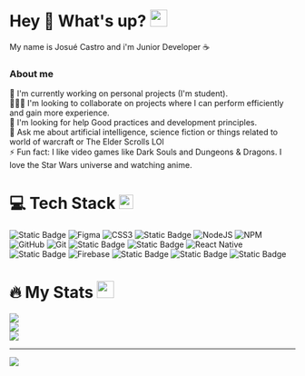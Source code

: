 # Hey 👋 What's up? <img src="https://media.giphy.com/media/WUlplcMpOCEmTGBtBW/giphy.gif" width="30">
My name is Josué Castro and i'm Junior Developer ☕
### About me
🔭 I'm currently working on personal projects (I'm student).<br>🧑‍🤝‍🧑 I'm looking to collaborate on projects where I can perform efficiently and gain more experience.<br>🤝 I'm looking for help Good practices and development principles.<br>💬 Ask me about artificial intelligence, science fiction or things related to world of warcraft or The Elder Scrolls LOl<br>⚡ Fun fact: I like video games like Dark Souls and Dungeons & Dragons. I love the Star Wars universe and watching anime.

# 💻 Tech Stack <img src="https://media2.giphy.com/media/QssGEmpkyEOhBCb7e1/giphy.gif?cid=ecf05e47a0n3gi1bfqntqmob8g9aid1oyj2wr3ds3mg700bl&rid=giphy.gif" width ="25">
![Static Badge](https://img.shields.io/badge/diagrams.net-%23F08705?style=for-the-badge&logo=diagramsdotnet&logoColor=white) ![Figma](https://img.shields.io/badge/figma-%23F24E1E.svg?style=for-the-badge&logo=figma&logoColor=white) ![CSS3](https://img.shields.io/badge/css3-%231572B6.svg?style=for-the-badge&logo=css3&logoColor=white) ![Static Badge](https://img.shields.io/badge/javascript-%23F7DF1E?style=for-the-badge&logo=javascript&logoColor=black) ![NodeJS](https://img.shields.io/badge/node.js-6DA55F?style=for-the-badge&logo=node.js&logoColor=white) ![NPM](https://img.shields.io/badge/NPM-%23CB3837.svg?style=for-the-badge&logo=npm&logoColor=white) ![GitHub](https://img.shields.io/badge/github-%23121011.svg?style=for-the-badge&logo=github&logoColor=white) ![Git](https://img.shields.io/badge/git-%23F05033.svg?style=for-the-badge&logo=git&logoColor=white) ![Static Badge](https://img.shields.io/badge/markdown-%23000000?style=for-the-badge&logo=markdown&logoColor=white) ![Static Badge](https://img.shields.io/badge/postman-%23FF6C37?style=for-the-badge&logo=postman&logoColor=white) ![React Native](https://img.shields.io/badge/react_native-%2320232a.svg?style=for-the-badge&logo=react&logoColor=%2361DAFB) ![Static Badge](https://img.shields.io/badge/expo-%23000020?style=for-the-badge&logo=expo) ![Firebase](https://img.shields.io/badge/firebase-a08021?style=for-the-badge&logo=firebase&logoColor=ffcd34) ![Static Badge](https://img.shields.io/badge/android%20studio-%233DDC84?style=for-the-badge&logo=expo&logoColor=androidstudio) ![Static Badge](https://img.shields.io/badge/amazon%20web%20services-%23232F3E?style=for-the-badge&logo=amazonwebservices&logoColor=white) ![Static Badge](https://img.shields.io/badge/aws%20amplify-%23FF9900?style=for-the-badge&logo=awsamplify&logoColor=white)

# 🔥 My Stats <img src="https://media.giphy.com/media/iY8CRBdQXODJSCERIr/giphy.gif" width="30px">
![](https://github-readme-stats.vercel.app/api?username=Aleejandro26&theme=onedark&hide_border=false&include_all_commits=true&count_private=true)<br/>
![](https://github-readme-streak-stats.herokuapp.com/?user=Aleejandro26&theme=onedark&hide_border=false)<br/>
![](https://github-readme-stats.vercel.app/api/top-langs/?username=Aleejandro26&theme=onedark&hide_border=false&include_all_commits=true&count_private=true&layout=compact)

---
[![](https://visitcount.itsvg.in/api?id=Aleejandro26&icon=0&color=0)](https://visitcount.itsvg.in)

<!-- Proudly created with GPRM ( https://gprm.itsvg.in ) -->
